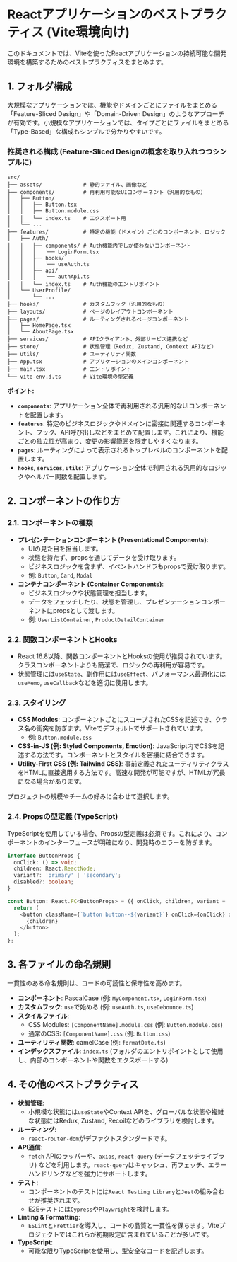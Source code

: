 # Reactアプリケーションのベストプラクティス (Vite環境向け)

このドキュメントでは、Viteを使ったReactアプリケーションの持続可能な開発環境を構築するためのベストプラクティスをまとめます。

## 1. フォルダ構成

大規模なアプリケーションでは、機能やドメインごとにファイルをまとめる「Feature-Sliced Design」や「Domain-Driven Design」のようなアプローチが有効です。小規模なアプリケーションでは、タイプごとにファイルをまとめる「Type-Based」な構成もシンプルで分かりやすいです。

### 推奨される構成 (Feature-Sliced Designの概念を取り入れつつシンプルに)

```text
src/
├── assets/             # 静的ファイル、画像など
├── components/         # 再利用可能なUIコンポーネント（汎用的なもの）
│   ├── Button/
│   │   ├── Button.tsx
│   │   ├── Button.module.css
│   │   └── index.ts    # エクスポート用
│   └── ...
├── features/           # 特定の機能（ドメイン）ごとのコンポーネント、ロジック
│   ├── Auth/
│   │   ├── components/ # Auth機能内でしか使わないコンポーネント
│   │   │   └── LoginForm.tsx
│   │   ├── hooks/
│   │   │   └── useAuth.ts
│   │   ├── api/
│   │   │   └── authApi.ts
│   │   └── index.ts    # Auth機能のエントリポイント
│   └── UserProfile/
│       └── ...
├── hooks/              # カスタムフック（汎用的なもの）
├── layouts/            # ページのレイアウトコンポーネント
├── pages/              # ルーティングされるページコンポーネント
│   ├── HomePage.tsx
│   └── AboutPage.tsx
├── services/           # APIクライアント、外部サービス連携など
├── store/              # 状態管理（Redux, Zustand, Context APIなど）
├── utils/              # ユーティリティ関数
├── App.tsx             # アプリケーションのメインコンポーネント
├── main.tsx            # エントリポイント
└── vite-env.d.ts       # Vite環境の型定義
```

**ポイント:**

* **`components`**: アプリケーション全体で再利用される汎用的なUIコンポーネントを配置します。
* **`features`**: 特定のビジネスロジックやドメインに密接に関連するコンポーネント、フック、API呼び出しなどをまとめて配置します。これにより、機能ごとの独立性が高まり、変更の影響範囲を限定しやすくなります。
* **`pages`**: ルーティングによって表示されるトップレベルのコンポーネントを配置します。
* **`hooks`, `services`, `utils`**: アプリケーション全体で利用される汎用的なロジックやヘルパー関数を配置します。

## 2. コンポーネントの作り方

### 2.1. コンポーネントの種類

* **プレゼンテーションコンポーネント (Presentational Components)**:
  * UIの見た目を担当します。
  * 状態を持たず、propsを通じてデータを受け取ります。
  * ビジネスロジックを含まず、イベントハンドラもpropsで受け取ります。
  * 例: `Button`, `Card`, `Modal`
* **コンテナコンポーネント (Container Components)**:
  * ビジネスロジックや状態管理を担当します。
  * データをフェッチしたり、状態を管理し、プレゼンテーションコンポーネントにpropsとして渡します。
  * 例: `UserListContainer`, `ProductDetailContainer`

### 2.2. 関数コンポーネントとHooks

* React 16.8以降、関数コンポーネントとHooksの使用が推奨されています。クラスコンポーネントよりも簡潔で、ロジックの再利用が容易です。
* 状態管理には`useState`、副作用には`useEffect`、パフォーマンス最適化には`useMemo`, `useCallback`などを適切に使用します。

### 2.3. スタイリング

* **CSS Modules**: コンポーネントごとにスコープされたCSSを記述でき、クラス名の衝突を防ぎます。Viteでデフォルトでサポートされています。
  * 例: `Button.module.css`
* **CSS-in-JS (例: Styled Components, Emotion)**: JavaScript内でCSSを記述する方法です。コンポーネントとスタイルを密接に結合できます。
* **Utility-First CSS (例: Tailwind CSS)**: 事前定義されたユーティリティクラスをHTMLに直接適用する方法です。高速な開発が可能ですが、HTMLが冗長になる場合があります。

プロジェクトの規模やチームの好みに合わせて選択します。

### 2.4. Propsの型定義 (TypeScript)

TypeScriptを使用している場合、Propsの型定義は必須です。これにより、コンポーネントのインターフェースが明確になり、開発時のエラーを防ぎます。

```typescript
interface ButtonProps {
  onClick: () => void;
  children: React.ReactNode;
  variant?: 'primary' | 'secondary';
  disabled?: boolean;
}

const Button: React.FC<ButtonProps> = ({ onClick, children, variant = 'primary', disabled = false }) => {
  return (
    <button className={`button button--${variant}`} onClick={onClick} disabled={disabled}>
      {children}
    </button>
  );
};
```

## 3. 各ファイルの命名規則

一貫性のある命名規則は、コードの可読性と保守性を高めます。

* **コンポーネント**: PascalCase (例: `MyComponent.tsx`, `LoginForm.tsx`)
* **カスタムフック**: `use`で始める (例: `useAuth.ts`, `useDebounce.ts`)
* **スタイルファイル**:
  * CSS Modules: `[ComponentName].module.css` (例: `Button.module.css`)
  * 通常のCSS: `[ComponentName].css` (例: `Button.css`)
* **ユーティリティ関数**: camelCase (例: `formatDate.ts`)
* **インデックスファイル**: `index.ts` (フォルダのエントリポイントとして使用し、内部のコンポーネントや関数をエクスポートする)

## 4. その他のベストプラクティス

* **状態管理**:
  * 小規模な状態には`useState`やContext APIを、グローバルな状態や複雑な状態にはRedux, Zustand, Recoilなどのライブラリを検討します。
* **ルーティング**:
  * `react-router-dom`がデファクトスタンダードです。
* **API通信**:
  * `fetch` APIのラッパーや、`axios`, `react-query` (データフェッチライブラリ) などを利用します。`react-query`はキャッシュ、再フェッチ、エラーハンドリングなどを強力にサポートします。
* **テスト**:
  * コンポーネントのテストには`React Testing Library`と`Jest`の組み合わせが推奨されます。
  * E2Eテストには`Cypress`や`Playwright`を検討します。
* **Linting & Formatting**:
  * `ESLint`と`Prettier`を導入し、コードの品質と一貫性を保ちます。Viteプロジェクトではこれらが初期設定に含まれていることが多いです。
* **TypeScript**:
  * 可能な限りTypeScriptを使用し、型安全なコードを記述します。
